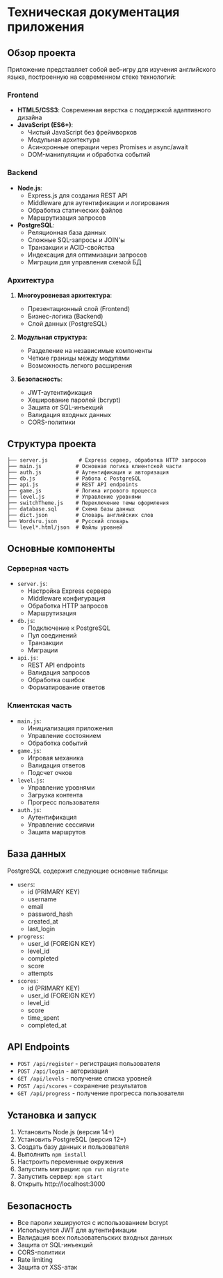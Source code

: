 # Техническая документация приложения

## Обзор проекта
Приложение представляет собой веб-игру для изучения английского языка, построенную на современном стеке технологий:

### Frontend
- **HTML5/CSS3**: Современная верстка с поддержкой адаптивного дизайна
- **JavaScript (ES6+)**: 
  - Чистый JavaScript без фреймворков
  - Модульная архитектура
  - Асинхронные операции через Promises и async/await
  - DOM-манипуляции и обработка событий

### Backend
- **Node.js**: 
  - Express.js для создания REST API
  - Middleware для аутентификации и логирования
  - Обработка статических файлов
  - Маршрутизация запросов
- **PostgreSQL**:
  - Реляционная база данных
  - Сложные SQL-запросы и JOIN'ы
  - Транзакции и ACID-свойства
  - Индексация для оптимизации запросов
  - Миграции для управления схемой БД

### Архитектура
1. **Многоуровневая архитектура**:
   - Презентационный слой (Frontend)
   - Бизнес-логика (Backend)
   - Слой данных (PostgreSQL)

2. **Модульная структура**:
   - Разделение на независимые компоненты
   - Четкие границы между модулями
   - Возможность легкого расширения

3. **Безопасность**:
   - JWT-аутентификация
   - Хеширование паролей (bcrypt)
   - Защита от SQL-инъекций
   - Валидация входных данных
   - CORS-политики

## Структура проекта
```
├── server.js          # Express сервер, обработка HTTP запросов
├── main.js           # Основная логика клиентской части
├── auth.js           # Аутентификация и авторизация
├── db.js             # Работа с PostgreSQL
├── api.js            # REST API endpoints
├── game.js           # Логика игрового процесса
├── level.js          # Управление уровнями
├── switchTheme.js    # Переключение темы оформления
├── database.sql      # Схема базы данных
├── dict.json         # Словарь английских слов
├── Wordsru.json      # Русский словарь
└── level*.html/json  # Файлы уровней
```

## Основные компоненты

### Серверная часть
- `server.js`: 
  - Настройка Express сервера
  - Middleware конфигурация
  - Обработка HTTP запросов
  - Маршрутизация
- `db.js`: 
  - Подключение к PostgreSQL
  - Пул соединений
  - Транзакции
  - Миграции
- `api.js`: 
  - REST API endpoints
  - Валидация запросов
  - Обработка ошибок
  - Форматирование ответов

### Клиентская часть
- `main.js`: 
  - Инициализация приложения
  - Управление состоянием
  - Обработка событий
- `game.js`: 
  - Игровая механика
  - Валидация ответов
  - Подсчет очков
- `level.js`: 
  - Управление уровнями
  - Загрузка контента
  - Прогресс пользователя
- `auth.js`: 
  - Аутентификация
  - Управление сессиями
  - Защита маршрутов

## База данных
PostgreSQL содержит следующие основные таблицы:
- `users`: 
  - id (PRIMARY KEY)
  - username
  - email
  - password_hash
  - created_at
  - last_login
- `progress`: 
  - user_id (FOREIGN KEY)
  - level_id
  - completed
  - score
  - attempts
- `scores`: 
  - id (PRIMARY KEY)
  - user_id (FOREIGN KEY)
  - level_id
  - score
  - time_spent
  - completed_at

## API Endpoints
- `POST /api/register` - регистрация пользователя
- `POST /api/login` - авторизация
- `GET /api/levels` - получение списка уровней
- `POST /api/scores` - сохранение результатов
- `GET /api/progress` - получение прогресса пользователя

## Установка и запуск
1. Установить Node.js (версия 14+)
2. Установить PostgreSQL (версия 12+)
3. Создать базу данных и пользователя
4. Выполнить `npm install`
5. Настроить переменные окружения
6. Запустить миграции: `npm run migrate`
7. Запустить сервер: `npm start`
8. Открыть http://localhost:3000


## Безопасность
- Все пароли хешируются с использованием bcrypt
- Используется JWT для аутентификации
- Валидация всех пользовательских входных данных
- Защита от SQL-инъекций
- CORS-политики
- Rate limiting
- Защита от XSS-атак

